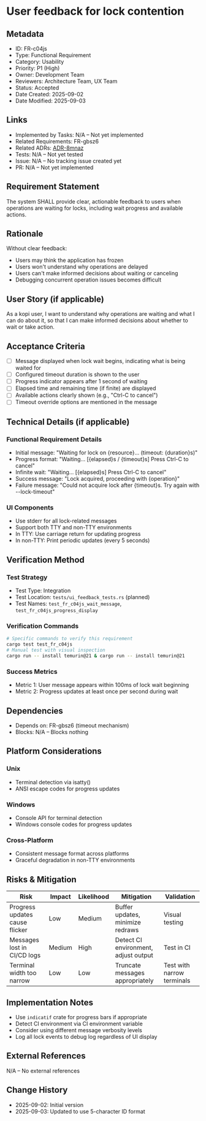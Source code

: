 # User feedback for lock contention

## Metadata
- ID: FR-c04js
- Type: Functional Requirement
- Category: Usability
- Priority: P1 (High)
- Owner: Development Team
- Reviewers: Architecture Team, UX Team
- Status: Accepted
- Date Created: 2025-09-02
- Date Modified: 2025-09-03

## Links
- Implemented by Tasks: N/A – Not yet implemented
- Related Requirements: FR-gbsz6
- Related ADRs: [ADR-8mnaz](../adr/ADR-8mnaz-concurrent-process-locking-strategy.md)
- Tests: N/A – Not yet tested
- Issue: N/A – No tracking issue created yet
- PR: N/A – Not yet implemented

## Requirement Statement

The system SHALL provide clear, actionable feedback to users when operations are waiting for locks, including wait progress and available actions.

## Rationale

Without clear feedback:
- Users may think the application has frozen
- Users won't understand why operations are delayed
- Users can't make informed decisions about waiting or canceling
- Debugging concurrent operation issues becomes difficult

## User Story (if applicable)

As a kopi user, I want to understand why operations are waiting and what I can do about it, so that I can make informed decisions about whether to wait or take action.

## Acceptance Criteria

- [ ] Message displayed when lock wait begins, indicating what is being waited for
- [ ] Configured timeout duration is shown to the user
- [ ] Progress indicator appears after 1 second of waiting
- [ ] Elapsed time and remaining time (if finite) are displayed
- [ ] Available actions clearly shown (e.g., "Ctrl-C to cancel")
- [ ] Timeout override options are mentioned in the message

## Technical Details (if applicable)

### Functional Requirement Details
- Initial message: "Waiting for lock on {resource}... (timeout: {duration}s)"
- Progress format: "Waiting... [{elapsed}s / {timeout}s] Press Ctrl-C to cancel"
- Infinite wait: "Waiting... [{elapsed}s] Press Ctrl-C to cancel"
- Success message: "Lock acquired, proceeding with {operation}"
- Failure message: "Could not acquire lock after {timeout}s. Try again with --lock-timeout"

### UI Components
- Use stderr for all lock-related messages
- Support both TTY and non-TTY environments
- In TTY: Use carriage return for updating progress
- In non-TTY: Print periodic updates (every 5 seconds)

## Verification Method

### Test Strategy
- Test Type: Integration
- Test Location: `tests/ui_feedback_tests.rs` (planned)
- Test Names: `test_fr_c04js_wait_message`, `test_fr_c04js_progress_display`

### Verification Commands
```bash
# Specific commands to verify this requirement
cargo test test_fr_c04js
# Manual test with visual inspection
cargo run -- install temurin@21 & cargo run -- install temurin@21
```

### Success Metrics
- Metric 1: User message appears within 100ms of lock wait beginning
- Metric 2: Progress updates at least once per second during wait

## Dependencies

- Depends on: FR-gbsz6 (timeout mechanism)
- Blocks: N/A – Blocks nothing

## Platform Considerations

### Unix
- Terminal detection via isatty()
- ANSI escape codes for progress updates

### Windows
- Console API for terminal detection
- Windows console codes for progress updates

### Cross-Platform
- Consistent message format across platforms
- Graceful degradation in non-TTY environments

## Risks & Mitigation

| Risk | Impact | Likelihood | Mitigation | Validation |
|------|--------|------------|------------|------------|
| Progress updates cause flicker | Low | Medium | Buffer updates, minimize redraws | Visual testing |
| Messages lost in CI/CD logs | Medium | High | Detect CI environment, adjust output | Test in CI |
| Terminal width too narrow | Low | Low | Truncate messages appropriately | Test with narrow terminals |

## Implementation Notes

- Use `indicatif` crate for progress bars if appropriate
- Detect CI environment via CI environment variable
- Consider using different message verbosity levels
- Log all lock events to debug log regardless of UI display

## External References
N/A – No external references

## Change History

- 2025-09-02: Initial version
- 2025-09-03: Updated to use 5-character ID format